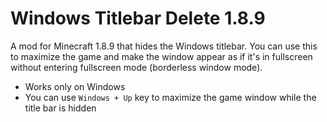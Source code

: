 # Windows Titlebar Delete 1.8.9

A mod for Minecraft 1.8.9 that hides the Windows titlebar. You can use this to maximize the game and make the window appear as if it's in fullscreen without entering fullscreen mode (borderless window mode).

- Works only on Windows
- You can use `Windows + Up` key to maximize the game window while the title bar is hidden


